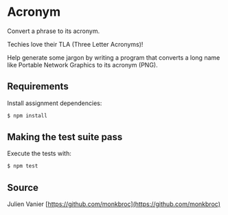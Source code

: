 # Acronym

Convert a phrase to its acronym.

Techies love their TLA (Three Letter Acronyms)!

Help generate some jargon by writing a program that converts a long name
like Portable Network Graphics to its acronym (PNG).

## Requirements

Install assignment dependencies:

```bash
$ npm install
```

## Making the test suite pass

Execute the tests with:

```bash
$ npm test
```

## Source

Julien Vanier [https://github.com/monkbroc](https://github.com/monkbroc)
